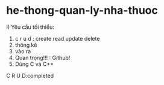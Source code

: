 # he-thong-quan-ly-nha-thuoc
I) Yêu cầu tối thiểu:
1. c r u d : create read update delete
2. thông kê
3. vào ra 
4. Quan trọng!!! : Github!
5. Dùng C và C++


C R U D:completed
